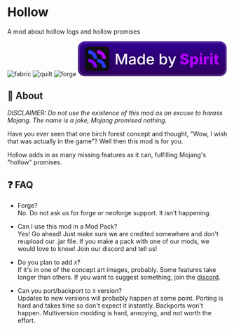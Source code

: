# Hollow

A mod about hollow logs and hollow promises

<img alt="fabric" height="40" src="https://cdn.jsdelivr.net/npm/@intergrav/devins-badges@3/assets/compact/supported/fabric_vector.svg">
<img alt="quilt" height="40" src="https://cdn.jsdelivr.net/npm/@intergrav/devins-badges@3/assets/compact/supported/quilt_vector.svg">
<img alt="forge" height="40" src="https://cdn.jsdelivr.net/npm/@intergrav/devins-badges@3/assets/compact/unsupported/forge_vector.svg">
<img alt="Made by Spirit Studios" src="https://raw.githubusercontent.com/SpiritGameStudios/.github/main/assets/brand/badge/compact.svg">

## 📖 About
*DISCLAIMER: Do not use the existence of this mod as an excuse to harass Mojang. The name is a joke, Mojang promised nothing.*

Have you ever seen that one birch forest concept and thought, "Wow, I wish that was actually in the game"? Well then this mod is for you.

Hollow adds in as many missing features as it can, fulfilling Mojang's "hollow" promises.

## ❓ FAQ
* Forge? <br/>
  No. Do not ask us for forge or neoforge support. It isn't happening.

* Can I use this mod in a Mod Pack? <br/>
  Yes! Go ahead! Just make sure we are credited somewhere and don't reupload our .jar file. If you make a pack with one of our mods, we would love to know! Join our discord and tell us!

* Do you plan to add `X`? <br/>
  If it's in one of the concept art images, probably. Some features take longer than others. If you want to suggest something, join the [discord](https://discord.gg/TTmx7d2axf).

* Can you port/backport to `X` version? <br/>
  Updates to new versions will probably happen at some point. Porting is hard and takes time so don't expect it instantly.
  Backports won't happen. Multiversion modding is hard, annoying, and not worth the effort.